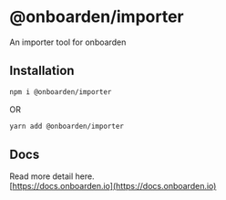 # @onboarden/importer

An importer tool for onboarden

## Installation

```sh
npm i @onboarden/importer
```

OR

```sh
yarn add @onboarden/importer
```

## Docs

Read more detail here.  
[https://docs.onboarden.io](https://docs.onboarden.io)
